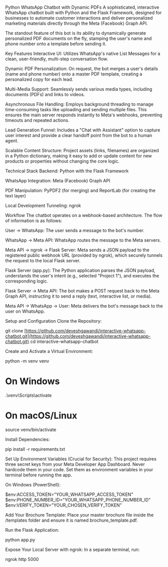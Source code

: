 Python WhatsApp Chatbot with Dynamic PDFs
A sophisticated, interactive WhatsApp chatbot built with Python and the Flask Framework, designed for businesses to automate customer interactions and deliver personalized marketing materials directly through the Meta (Facebook) Graph API.

The standout feature of this bot is its ability to dynamically generate personalized PDF documents on the fly, stamping the user's name and phone number onto a template before sending it.


Key Features
Interactive UI: Utilizes WhatsApp's native List Messages for a clean, user-friendly, multi-step conversation flow.

Dynamic PDF Personalization: On request, the bot merges a user's details (name and phone number) onto a master PDF template, creating a personalized copy for each lead.

Multi-Media Support: Seamlessly sends various media types, including documents (PDFs) and links to videos.

Asynchronous File Handling: Employs background threading to manage time-consuming tasks like uploading and sending multiple files. This ensures the main server responds instantly to Meta's webhooks, preventing timeouts and repeated actions.

Lead Generation Funnel: Includes a "Chat with Assistant" option to capture user interest and provide a clear handoff point from the bot to a human agent.

Scalable Content Structure: Project assets (links, filenames) are organized in a Python dictionary, making it easy to add or update content for new products or properties without changing the core logic.

Technical Stack
Backend: Python with the Flask Framework

WhatsApp Integration: Meta (Facebook) Graph API

PDF Manipulation: PyPDF2 (for merging) and ReportLab (for creating the text layer)

Local Development Tunneling: ngrok

Workflow
The chatbot operates on a webhook-based architecture. The flow of information is as follows:

User -> WhatsApp: The user sends a message to the bot's number.

WhatsApp -> Meta API: WhatsApp routes the message to the Meta servers.

Meta API -> ngrok -> Flask Server: Meta sends a JSON payload to the registered public webhook URL (provided by ngrok), which securely tunnels the request to the local Flask server.

Flask Server (app.py): The Python application parses the JSON payload, understands the user's intent (e.g., selected "Project 1"), and executes the corresponding logic.

Flask Server -> Meta API: The bot makes a POST request back to the Meta Graph API, instructing it to send a reply (text, interactive list, or media).

Meta API -> WhatsApp -> User: Meta delivers the bot's message back to the user on WhatsApp.

Setup and Configuration
Clone the Repository:

git clone [https://github.com/deveshgawandi/interactive-whatsapp-chatbot.git](https://github.com/deveshgawandi/interactive-whatsapp-chatbot.git)
cd interactive-whatsapp-chatbot

Create and Activate a Virtual Environment:

python -m venv venv
# On Windows
.\venv\Scripts\activate
# On macOS/Linux
source venv/bin/activate

Install Dependencies:

pip install -r requirements.txt

Set Up Environment Variables (Crucial for Security):
This project requires three secret keys from your Meta Developer App Dashboard. Never hardcode them in your code. Set them as environment variables in your terminal before running the app.

On Windows (PowerShell):

$env:ACCESS_TOKEN="YOUR_WHATSAPP_ACCESS_TOKEN"
$env:PHONE_NUMBER_ID="YOUR_WHATSAPP_PHONE_NUMBER_ID"
$env:VERIFY_TOKEN="YOUR_CHOSEN_VERIFY_TOKEN"

Add Your Brochure Template:
Place your master brochure file inside the /templates folder and ensure it is named brochure_template.pdf.

Run the Flask Application:

python app.py

Expose Your Local Server with ngrok:
In a separate terminal, run:

ngrok http 5000
